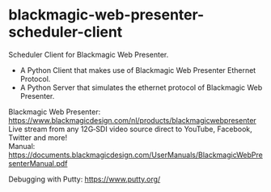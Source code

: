 # blackmagic-web-presenter-scheduler-client

Scheduler Client for Blackmagic Web Presenter.  
- A Python Client that makes use of Blackmagic Web Presenter Ethernet Protocol.  
- A Python Server that simulates the ethernet protocol of Blackmagic Web Presenter.  


Blackmagic Web Presenter: https://www.blackmagicdesign.com/nl/products/blackmagicwebpresenter  
Live stream from any 12G‑SDI video source direct to YouTube, Facebook, Twitter and more!  
Manual: https://documents.blackmagicdesign.com/UserManuals/BlackmagicWebPresenterManual.pdf  


Debugging with Putty: https://www.putty.org/  
